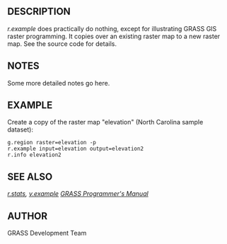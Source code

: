 ## DESCRIPTION

*r.example* does practically do nothing, except for illustrating GRASS
GIS raster programming. It copies over an existing raster map to a new
raster map. See the source code for details.

## NOTES

Some more detailed notes go here.

## EXAMPLE

Create a copy of the raster map \"elevation\" (North Carolina sample
dataset):

```
g.region raster=elevation -p
r.example input=elevation output=elevation2
r.info elevation2
```

## SEE ALSO

*[r.stats](r.stats.html), [v.example](v.example.html)* *[GRASS
Programmer\'s Manual](https://grass.osgeo.org/programming8/)*

## AUTHOR

GRASS Development Team
